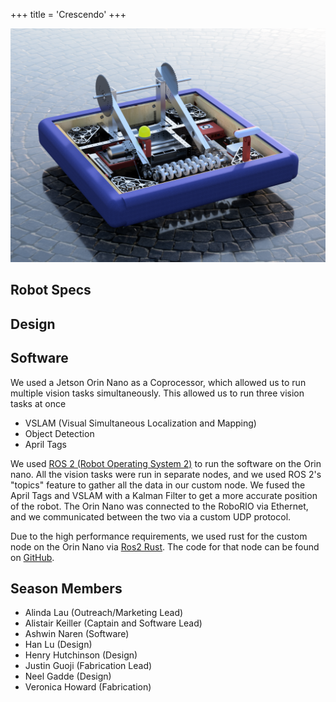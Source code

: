 +++
title = 'Crescendo'
+++

![Bot Picture](./frc_2024_bot_render.png)

## Robot Specs

## Design

## Software

We used a Jetson Orin Nano as a Coprocessor, which allowed us to run multiple vision tasks simultaneously.
This allowed us to run three vision tasks at once

- VSLAM (Visual Simultaneous Localization and Mapping)
- Object Detection
- April Tags

We used [ROS 2 (Robot Operating System 2)](https://www.ros.org/) to run the software on the Orin nano.
All the vision tasks were run in separate nodes, and we used ROS 2's "topics" feature to gather all the data in our custom node.
We fused the April Tags and VSLAM with a Kalman Filter to get a more accurate position of the robot.
The Orin Nano was connected to the RoboRIO via Ethernet, and we communicated between the two via a custom UDP protocol.

Due to the high performance requirements,
we used rust for the custom node on the Orin Nano via [Ros2 Rust](https://github.com/ros2-rust/ros2_rust).
The code for that node can be found on [GitHub](https://github.com/Pixelators4014/pixelization_rs).

## Season Members

- Alinda Lau (Outreach/Marketing Lead)
- Alistair Keiller (Captain and Software Lead)
- Ashwin Naren (Software)
- Han Lu (Design)
- Henry Hutchinson (Design)
- Justin Guoji (Fabrication Lead)
- Neel Gadde (Design)
- Veronica Howard (Fabrication)
